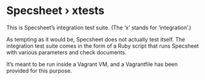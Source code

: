 # Specsheet › xtests

This is Specsheet’s integration test suite. (The ‘x’ stands for ‘integration’.)

As tempting as it would be, Specsheet does not actually test itself. The integration test suite comes in the form of a Ruby script that runs Specsheet with various parameters and check documents.

It’s meant to be run inside a Vagrant VM, and a Vagrantfile has been provided for this purpose.
